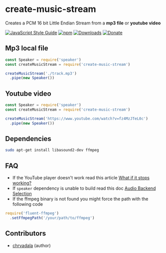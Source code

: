 # create-music-stream

Creates a PCM 16 bit Little Endian Stream from a **mp3 file** or **youtube video**

[![JavaScript Style Guide](https://img.shields.io/badge/code_style-standard.js-brightgreen.svg)](https://standardjs.com)
[![npm](https://img.shields.io/npm/v/create-music-stream.svg?maxAge=2592000?style=plastic)](https://www.npmjs.com/package/create-music-stream)
[![Downloads](https://img.shields.io/npm/dm/create-music-stream.svg)](https://www.npmjs.com/package/create-music-stream)
[![Donate](https://img.shields.io/badge/donate-PayPal-green.svg)](https://www.paypal.me/chrvadala/25)

## Mp3 local file
```javascript
const Speaker = require('speaker')
const createMusicStream = require('create-music-stream')

createMusicStream('./track.mp3')
  .pipe(new Speaker())
```

## Youtube video
 ```javascript
 const Speaker = require('speaker')
 const createMusicStream = require('create-music-stream')

 createMusicStream('https://www.youtube.com/watch?v=fz4MzJTeL0c')
   .pipe(new Speaker())
 ```
## Dependencies
```sh
sudo apt-get install libasound2-dev ffmpeg
```


## FAQ
- If the YouTube player doesn't work read this article [What if it stops working?](https://github.com/fent/node-ytdl-core#what-if-it-stops-working)
- If `speaker` dependency is unable to build read this doc [Audio Backend Selection](https://www.npmjs.com/package/speaker#audio-backend-selection)
- If the ffmpeg binary is not found you might force the path with the following code
```javascript
require('fluent-ffmpeg')
  .setFfmpegPath('/your/path/to/ffmpeg')
```

## Contributors
- [chrvadala](https://github.com/chrvadala) (author)
